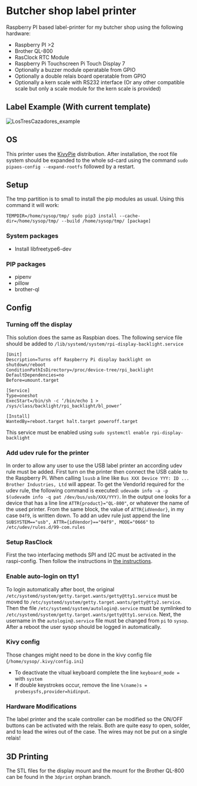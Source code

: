 # Butcher shop label printer
Raspberry PI based label-printer for my butcher shop using the following hardware:
* Raspberry PI >2
* Brother QL-800
* RasClock RTC Module
* Raspberry Pi Touchscreen Pi Touch Display 7
* Optionally a buzzer module operatable from GPIO
* Optionally a double relais board operatable from GPIO
* Optionally a kern scale with RS232 interface (Or any other compatible scale but only a scale module for the kern scale is provided)

## Label Example (With current template)
![LosTresCazadores_example](https://user-images.githubusercontent.com/1346821/128201470-6f1ff850-afa4-4e39-b2d0-9e2977cb308b.png)

## OS
This printer uses the [KivyPie](http://kivypie.mitako.eu) distribution.
After installation, the root file system should be expanded to the whole sd-card using the command
`sudo pipaos-config --expand-rootfs` followed by a restart.

## Setup
The tmp partition is to small to install the pip modules as usual. Using this command it will work: 

`TEMPDIR=/home/sysop/tmp/ sudo pip3 install --cache-dir=/home/sysop/tmp/ --build /home/sysop/tmp/ [package]`
### System packages
* Install libfreetype6-dev
### PIP packages
* pipenv
* pillow
* brother-ql

## Config

### Turning off the display
This solution does the same as Raspbian does.
The following service file should be added to `/lib/systemd/system/rpi-display-backlight.service`
```service
[Unit]
Description=Turns off Raspberry Pi display backlight on shutdown/reboot
ConditionPathIsDirectory=/proc/device-tree/rpi_backlight
DefaultDependencies=no
Before=umount.target

[Service]
Type=oneshot
ExecStart=/bin/sh -c ‘/bin/echo 1 > /sys/class/backlight/rpi_backlight/bl_power’

[Install]
WantedBy=reboot.target halt.target poweroff.target
```
This service must be enabled using `sudo systemctl enable rpi-display-backlight`

### Add udev rule for the printer
In order to allow any user to use the USB label printer an according udev rule must be added.
First turn on the printer then connect the USB cable to the Raspberry Pi. When calling `lsusb` a line like `Bus XXX Device YYY: ID ... Brother Industries, Ltd` will appear. To get the VendorId required for the udev rule, the following command is executed: `udevadm info -a -p $(udevadm info -q pat /dev/bus/usb/XXX/YYY)`. In the output one looks for a device that has a line line `ATTR{product}="QL-800"`, or whatever the name of the used printer. From the same block, the value of `ATTR{idVendor}`, in my case `04f9`, is written down.
To add an udev rule just append the line `SUBSYSTEM=="usb", ATTR={idVendor}=="04f9", MODE="0666"` to `/etc/udev/rules.d/99-com.rules`

### Setup RasClock
First the two interfacing methods SPI and I2C must be activated in the raspi-config. Then follow the instructions in [the instructions](https://afterthoughtsoftware.com/products/rasclock).

### Enable auto-login on tty1
To login automatically after boot, the original `/etc/systemd/system/getty.target.wants/getty@tty1.service` must be moved to `/etc/systemd/system/getty.target.wants/getty@tty2.service`. Then the file `/etc/systemd/system/autologin@.service` must be symlinked to `/etc/systemd/system/getty.target.wants/getty@tty1.service`. Next, the username in the `autologin@.service` file must be changed from `pi` to `sysop`. After a reboot the user sysop should be logged in automatically.

### Kivy config
Those changes might need to be done in the kivy config file (`/home/sysop/.kivy/config.ini`)
* To deactivate the vitual keyboard complete the line `keyboard_mode = ` with `system`
* If double keystrokes occur, remove the line `%(name)s = probesysfs,provider=hidinput`.

### Hardware Modifications
The label printer and the scale controller can be modified so the ON/OFF buttons can be activated with the relais. 
Both are quite easy to open, solder, and to lead the wires out of the case. The wires may not be put on a single relais!


## 3D Printing
The STL files for the display mount and the mount for the Brother QL-800 can be found in the `3dprint` orphan branch.
